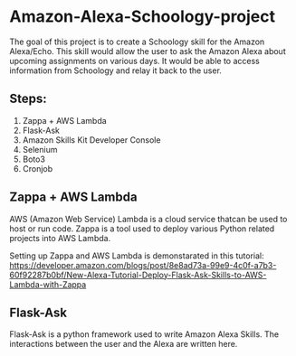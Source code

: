 # Amazon-Alexa-Schoology-project
The goal of this project is to create a Schoology skill for the Amazon Alexa/Echo. This skill would allow the user to ask the Amazon Alexa about upcoming assignments on various days. It would be able to access information from Schoology and relay it back to the user.
## Steps:
1. Zappa + AWS Lambda
2. Flask-Ask
3. Amazon Skills Kit Developer Console
4. Selenium
5. Boto3
6. Cronjob
## Zappa + AWS Lambda
AWS (Amazon Web Service) Lambda is a cloud service thatcan be used to host or run code. Zappa is a tool used to deploy various Python related projects into AWS Lambda.

Setting up Zappa and AWS Lambda is demonstarated in this tutorial: https://developer.amazon.com/blogs/post/8e8ad73a-99e9-4c0f-a7b3-60f92287b0bf/New-Alexa-Tutorial-Deploy-Flask-Ask-Skills-to-AWS-Lambda-with-Zappa
## Flask-Ask
Flask-Ask is a python framework used to write Amazon Alexa Skills. The interactions between the user and the Alexa are written here.
